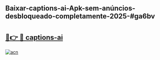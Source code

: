 ## Baixar-captions-ai-Apk-sem-anúncios-desbloqueado-completamente-2025-#ga6bv

# <h2><a href="https://ainizakaria.my?title=captions-ai&ref=20M">🔗👉 🔴 captions-ai</a></h2>

[![acn](https://github.com/user-attachments/assets/0f9c940e-d8b0-45ae-aac7-cd30a18b3e1c)](https://ainizakaria.my?title=captions-ai&ref=20M)

